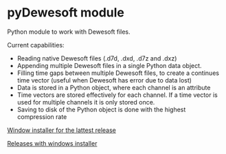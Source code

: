 # pyDewesoft module

Python module to work with Dewesoft files. 

Current capabilities:
* Reading native Dewesoft files (.d7d, .dxd, .d7z and .dxz)
* Appending multiple Dewesoft files in a single Python data object.
* Filling time gaps between multiple Dewesoft files, to create a continues time vector (useful when Dewesoft has error due to data lost)
* Data is stored in a Python object, where each channel is an attribute
* Time vectors are stored effectively for each channel. If a time vector is used for multiple channels it is only stored once.
* Saving to disk of the Python object is done with the highest compression rate

[Window installer for the lattest release](http://mti-gitlab.ihc.eu/generic-software/pyDewesoft/uploads/bcadd446380121fde7e30a88e6227037/pyDewesoft-1.0rc0.win-amd64.exe)

[Releases with windows installer](http://mti-gitlab.ihc.eu/generic-software/pyDewesoft/tags?utf8=%E2%9C%93&search=v)
